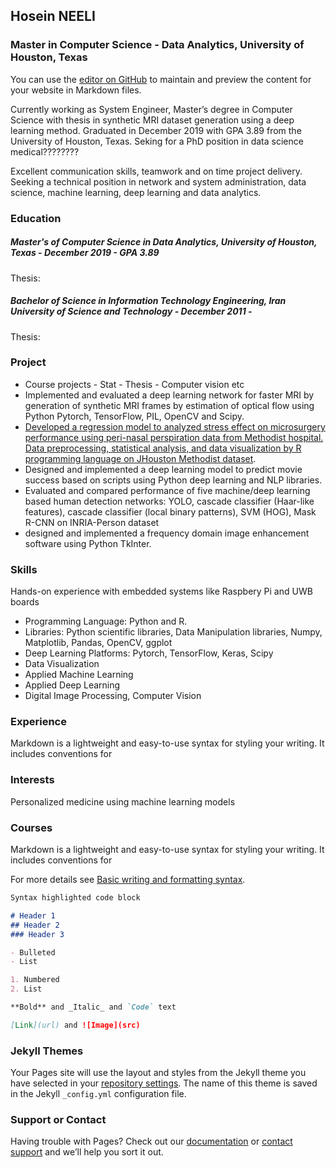 ## Hosein NEELI
### Master in Computer Science - Data Analytics, University of Houston, Texas

You can use the [editor on GitHub](https://github.com/hneeli/digital-cv/edit/gh-pages/index.md) to maintain and preview the content for your website in Markdown files.

Currently working as System Engineer, Master’s degree in Computer Science with thesis in synthetic MRI dataset generation using a deep learning method. Graduated in December 2019 with GPA 3.89 from the University of Houston, Texas. Seking for a PhD position in data science medical????????

Excellent communication skills, teamwork and on time project delivery. Seeking a technical position in network and system administration, data science, machine learning, deep learning and data analytics.


### Education
##### Master's of Computer Science in Data Analytics, University of Houston, Texas - December 2019 - GPA 3.89
Thesis: 

##### Bachelor of Science in Information Technology Engineering, Iran University of Science and Technology - December 2011 - 
Thesis:


### Project
- Course projects - Stat - Thesis - Computer vision etc
- Implemented and evaluated a deep learning network for faster MRI by generation of synthetic MRI frames by estimation of optical flow using Python Pytorch, TensorFlow, PIL, OpenCV and Scipy.
- [Developed a regression model to analyzed stress effect on microsurgery performance using peri-nasal perspiration data from Methodist hospital. Data preprocessing, statistical analysis, and data visualization by R programming language on JHouston Methodist dataset]([Hosein_Neeli]-Statistical_Methods_in_Research.pdf). 
-	Designed and implemented a deep learning model to predict movie success based on scripts using Python deep learning and NLP libraries.
- Evaluated and compared performance of five machine/deep learning based human detection networks: YOLO, cascade classifier (Haar-like features), cascade classifier (local binary patterns), SVM (HOG), Mask R-CNN on INRIA-Person dataset
- designed and implemented a frequency domain image enhancement software using Python TkInter.


### Skills
Hands-on experience with embedded systems like Raspbery Pi and UWB boards
- Programming Language: Python and R.
- Libraries: Python scientific libraries, Data Manipulation libraries, Numpy, Matplotlib, Pandas, OpenCV, ggplot
- Deep Learning Platforms: Pytorch, TensorFlow, Keras, Scipy
- Data Visualization
- Applied Machine Learning
- Applied Deep Learning
- Digital Image Processing, Computer Vision


### Experience
Markdown is a lightweight and easy-to-use syntax for styling your writing. It includes conventions for

### Interests
Personalized medicine using machine learning models

### Courses
Markdown is a lightweight and easy-to-use syntax for styling your writing. It includes conventions for

For more details see [Basic writing and formatting syntax](https://docs.github.com/en/github/writing-on-github/getting-started-with-writing-and-formatting-on-github/basic-writing-and-formatting-syntax).


```markdown
Syntax highlighted code block

# Header 1
## Header 2
### Header 3

- Bulleted
- List

1. Numbered
2. List

**Bold** and _Italic_ and `Code` text

[Link](url) and ![Image](src)
```
### Jekyll Themes

Your Pages site will use the layout and styles from the Jekyll theme you have selected in your [repository settings](https://github.com/hneeli/digital-cv/settings/pages). The name of this theme is saved in the Jekyll `_config.yml` configuration file.

### Support or Contact

Having trouble with Pages? Check out our [documentation](https://docs.github.com/categories/github-pages-basics/) or [contact support](https://support.github.com/contact) and we’ll help you sort it out.
